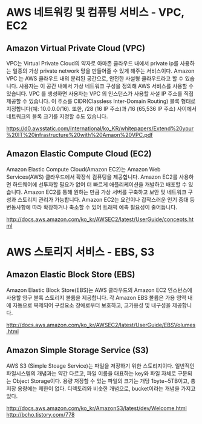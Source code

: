 AWS 네트워킹 및 컴퓨팅 서비스 - VPC, EC2
===
Amazon Virtual Private Cloud (VPC)
---
VPC는 Virtual Private Cloud의 약자로 아마존 클라우드 내에서 private ip를 사용하는 일종의 가상 private network 망을 만들어줄 수 있게 해주는 서비스이다.
Amazon VPC 는 AWS 클라우드 내의 분리된 공간으로, 안전한 사설형 클라우드라고 할 수 있습니다. 사용자는 이
공간 내에서 가상 네트워크 구성을 정의해 AWS 서비스를 사용할 수 있습니다. VPC 를 생성하면 사용자는 VPC 의
인스턴스가 사용할 사설 IP 주소를 직접 제공할 수 있습니다. 이 주소를 CIDR(Classless Inter-Domain Routing) 블록
형태로 지정합니다(예: 10.0.0.0/16). 또한, /28 (16 IP 주소)과 /16 (65,536 IP 주소) 사이에서 네트워크의 블록 크기를
지정할 수도 있습니다.

https://d0.awsstatic.com/International/ko_KR/whitepapers/Extend%20your%20IT%20infrastructure%20with%20Amaon%20VPC.pdf


Amazon Elastic Compute Cloud (EC2)
---
Amazon Elastic Compute Cloud(Amazon EC2)는 Amazon Web Services(AWS) 클라우드에서 확장식 컴퓨팅을 제공합니다. Amazon EC2를 사용하면 하드웨어에 선투자할 필요가 없어 더 빠르게 애플리케이션을 개발하고 배포할 수 있습니다. Amazon EC2를 통해 원하는 만큼 가상 서버를 구축하고 보안 및 네트워크 구성과 스토리지 관리가 가능합니다. Amazon EC2는 요건이나 갑작스러운 인기 증대 등 변동사항에 따라 확장하거나 축소할 수 있어 트래픽 예측 필요성이 줄어듭니다.

http://docs.aws.amazon.com/ko_kr/AWSEC2/latest/UserGuide/concepts.html

AWS 스토리지 서비스 - EBS, S3
===

Amazon Elastic Block Store (EBS)
---
Amazon Elastic Block Store(EBS)는 AWS 클라우드의 Amazon EC2 인스턴스에 사용할 영구 블록 스토리지 볼륨을 제공합니다. 각 Amazon EBS 볼륨은 가용 영역 내에 자동으로 복제되어 구성요소 장애로부터 보호하고, 고가용성 및 내구성을 제공합니다.

http://docs.aws.amazon.com/ko_kr/AWSEC2/latest/UserGuide/EBSVolumes.html

Amazon Simple Storage Service (S3)
---
AWS S3 (Simple Stoage Service)는 파일을 저장하기 위한 스토리지이다. 일반적인 파일시스템의 개념과는 약간 다르고, 파일 이름을 대표하는 key와 파일 자체로 구분되는 Object Storage이다. 용량 저장할 수 있는 파일의 크기는 개당 1byte~5TB이고, 총 저장 용량에는 제한이 없다. 디렉토리와 비슷한 개념으로, bucket이라는 개념을 가지고 있다.


http://docs.aws.amazon.com/ko_kr/AmazonS3/latest/dev/Welcome.html
http://bcho.tistory.com/778
